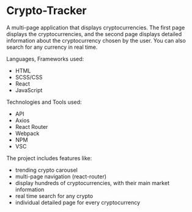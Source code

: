 # Crypto-Tracker

A multi-page application that displays cryptocurrencies. The first page displays the cryptocurrencies, and the second page displays detailed information about the cryptocurrency chosen by the user. You can also search for any currency in real time.

Languages, Frameworks used:
- HTML
- SCSS/CSS
- React
- JavaScript

Technologies and Tools used:
- API
- Axios
- React Router
- Webpack
- NPM
- VSC

The project includes features like:
- trending crypto carousel
- multi-page navigation (react-router)
- display hundreds of cryptocurrencies, with their main market information
- real time search for any crypto
- individual detailed page for every cryptocurrency 
